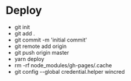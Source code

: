 # Deploy
- git init
- git add .
- git commit -m 'initial commit'
- git remote add origin <your repository link>
- git push origin master
- yarn deploy
- rm -rf node_modules/gh-pages/.cache
- git config --global credential.helper wincred
